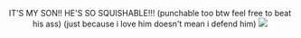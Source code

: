 <p align="center">
    IT'S MY SON!! HE'S SO SQUISHABLE!!! (punchable too btw feel free to beat his ass) (just because i love him doesn't mean i defend him)
    <img src="https://file.garden/Z1OpYh3OMHUM4tMG/%3AT" /> 
</p>
